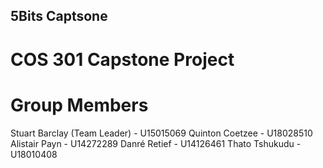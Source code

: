 ## 5Bits Captsone
# COS 301 Capstone Project
 
# Group Members
Stuart Barclay (Team Leader) - U15015069
Quinton Coetzee - U18028510
Alistair Payn - U14272289
Danré Retief - U14126461
Thato Tshukudu - U18010408
